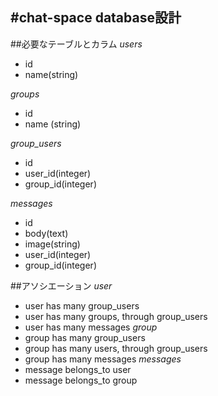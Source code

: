 #chat-space database設計
-------------------------
##必要なテーブルとカラム
*users*
- id
- name(string)

*groups*
- id
- name (string)

*group_users*
- id
- user_id(integer)
- group_id(integer)

*messages*
- id
- body(text)
- image(string)
- user_id(integer)
- group_id(integer)

##アソシエーション
*user*
- user has many group_users
- user has many groups, through group_users
- user has many messages
*group*
- group has many group_users
- group has many users, through group_users
- group has many messages
*messages*
- message belongs_to user
- message belongs_to group
